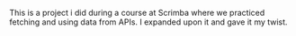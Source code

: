 This is a project i did during a course at Scrimba where we practiced fetching and using data from APIs. I expanded upon it and gave it my twist.
